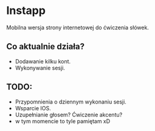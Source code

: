 # Instapp

Mobilna wersja strony internetowej do ćwiczenia słówek.

## Co aktualnie działa?

- Dodawanie kilku kont.
- Wykonywanie sesji.

## TODO:

- Przypomnienia o dziennym wykonaniu sesji.
- Wsparcie IOS.
- Uzupełnianie głosem? Ćwiczenie akcentu?
- w tym momencie to tyle pamiętam xD
